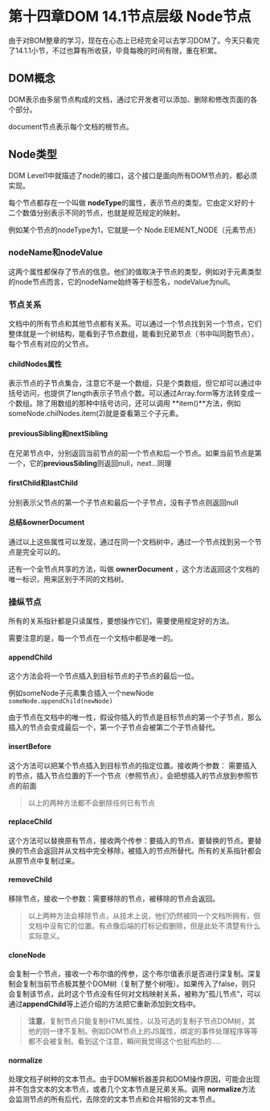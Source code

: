 # 第十四章DOM  14.1节点层级 Node节点

由于对BOM整章的学习，现在在心态上已经完全可以去学习DOM了。今天只看完了14.1.1小节，不过也算有所收获，毕竟每晚的时间有限，重在积累。

## DOM概念

DOM表示由多层节点构成的文档，通过它开发者可以添加、删除和修改页面的各个部分。

document节点表示每个文档的根节点。

## Node类型

DOM Level1中就描述了node的接口，这个接口是面向所有DOM节点的，都必须实现。

每个节点都存在一个叫做 **nodeType**的属性，表示节点的类型。它由定义好的十二个数值分别表示不同的节点，也就是规范规定的映射。

例如某个节点的nodeType为1，它就是一个 Node.ElEMENT_NODE（元素节点）

### nodeName和nodeValue

这两个属性都保存了节点的信息。他们的值取决于节点的类型，例如对于元素类型的node节点而言，它的nodeName始终等于标签名，nodeValue为null。

### 节点关系

文档中的所有节点和其他节点都有关系。可以通过一个节点找到另一个节点，它们整体就是一个树结构，能看到子节点数组，能看到兄弟节点（书中叫同胞节点），每个节点有对应的父节点。

#### childNodes属性

表示节点的子节点集合，注意它不是一个数组，只是个类数组，但它却可以通过中括号访问，也提供了length表示子节点个数。可以通过Array.form等方法转变成一个数组。除了用数组的那种中括号访问，还可以调用 **item()**方法，例如 someNode.chilNodes.item(2)就是查看第三个子元素。

#### previousSibling和nextSibling

在兄弟节点中，分别返回当前节点的前一个节点和后一个节点。如果当前节点是第一个，它的**previousSibling**则返回null，next...同理

#### firstChild和lastChild

分别表示父节点的第一个子节点和最后一个子节点，没有子节点则返回null

#### 总结&ownerDocument

通过以上这些属性可以发现，通过在同一个文档树中，通过一个节点找到另一个节点是完全可以的。

还有一个全节点共享的方法，叫做  **ownerDocument** ，这个方法返回这个文档的唯一标识，用来区别于不同的文档树。

### 操纵节点

所有的关系指针都是只读属性，要想操作它们，需要使用规定好的方法。

需要注意的是，每一个节点在一个文档中都是唯一的。

#### appendChild

这个方法会将一个节点插入到目标节点的子节点的最后一位。

例如someNode子元素集合插入一个newNode ` someNode.appendChild(newNode)`

由于节点在文档中的唯一性，假设你插入的节点是目标节点的第一个子节点，那么插入的节点会变成最后一个，第一个子节点会被第二个子节点替代。

#### insertBefore

这个方法可以把某个节点插入到目标节点的指定位置。接收两个参数： 需要插入的节点，插入节点位置的下一个节点（参照节点），会把想插入的节点放到参照节点的前面

> 以上的两种方法都不会删除任何已有节点

#### replaceChild

这个方法可以替换原有节点，接收两个传参：要插入的节点、要替换的节点。要替换的节点会返回并从文档中完全移除，被插入的节点所替代。所有的关系指针都会从原节点中复制过来。

#### removeChild

移除节点，接收一个参数：需要移除的节点，被移除的节点会返回。

> 以上两种方法会移除节点，从技术上说，他们仍然被同一个文档所拥有，但文档中没有它的位置。有点像后端的打标记假删除，但是此处不清楚有什么实际意义。

#### cloneNode

会复制一个节点，接收一个布尔值的传参，这个布尔值表示是否进行深复制。深复制会复制当前节点极其整个DOM树（复制了整个树哦）。如果传入了false，则只会复制该节点，此时这个节点没有任何对文档映射关系，被称为”孤儿节点“，可以通过**appendChild**等上述介绍的方法把它重新添加到文档中。

> **注意**，复制节点只能复制HTML属性，以及可选的复制子节点DOM树，其他的则一律不复制。例如DOM节点上的JS属性，绑定的事件处理程序等等都不会被复制。看到这个注意，瞬间我觉得这个也挺鸡肋的.....

#### normalize

处理文档子树种的文本节点。由于DOM解析器差异和DOM操作原因，可能会出现并不包含文本的文本节点，或者几个文本节点是兄弟关系。调用 **normalize**方法会监测节点的所有后代，去除空的文本节点和合并相邻的文本节点。